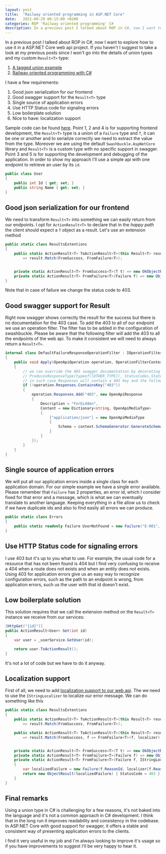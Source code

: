 ```yaml
---
layout: post
title:  "Railway oriented programming in ASP.NET Core"
date:   2021-09-29 06:15:00 +0200
categories: ROP 'Railway oriented programming' C#
description: In a previous post I talked about ROP in C#, now I want to explore how to use it in a ASP.NET Core web api project.
---
```


In a previous post I talked about ROP in C#, now I want to explore how to use it in a ASP.NET Core web api project. If you haven't I suggest to take a look at my previous posts since I won't go into the details of union types and my custom `Result<T>` type:

1. [A tagged union example](2020-03-21-a-tagged-union-example.md)
2. [Railway oriented programming with C#](2020-04-04-railway-oriented-programming-with-c#.md)

I have a few requirements:

1. Good json serialization for our frontend
2. Good swagger support for the `Result<T>` type
3. Single source of application errors
4. Use HTTP Status code for signaling errors
5. Low boilerplate solution
6. Nice to have: localization support

Sample code can be found [here](https://github.com/davidelettieri/ApiWithROP). Point 1, 2 and 4 is for supporting frontend development, the `Result<T>` type is a union of a `Failure` type and `T`, it can be one or another and to serialize correctly we need to extract the value from the type. Moreover we are using the default `Swashbuckle.AspNetCore` library and `Result<T>` is a custom type with no specific support in swagger. Point 3 and 5 is for supporting the development and debugging of the application. In order to show my approach I'll use a simple api with one endpoint to retrieve an user by its `id`.

```csharp
public class User
{
    public int Id { get; set; }
    public string Name { get; set; }
}
```

## Good json serialization for our frontend

We need to transform `Result<T>` into something we can easily return from our endpoints. I opt for `ActionResult<T>` to declare that in the *happy path* the client should expect a `T` object as a result. Let's use an extension method

```csharp
public static class ResultsExtentions
{
    public static ActionResult<T> ToActionResult<T>(this Result<T> result)
        => result.Match(FromSuccess, FromFailure<T>);


    private static ActionResult<T> FromSuccess<T>(T t) => new OkObjectResult(t);
    private static ActionResult<T> FromFailure<T>(Failure f) => new ObjectResult(f) { StatusCode = 403 };
}
```
Note that in case of failure we change the status code to 403. 

## Good swagger support for Result

Right now swagger shows correctly the result for the success but there is no documentation for the 403 case. To add the 403 to all of our endpoint we use an operation filter. The filter has to be added in the configuration of swashbuckle. Please be aware that the following filter will add the 403 to all the endpoints of the web api. To make it consistent we will need to always return a `Result<T>`.
```csharp
internal class DefaultFailureResponseOperationFilter : IOperationFilter
{
    public void Apply(OpenApiOperation operation, OperationFilterContext context)
    {
        // we can override the 403 swagger documentation by decorating the endpoint with a
        // ProducesResponseType(typeof([OTHER_TYPE]), StatusCodes.Status403Forbidden)]
        // in such case Responses will contain a 403 key and the following code will skip the endpoint
        if (!operation.Responses.ContainsKey("403"))
        {
            operation.Responses.Add("403", new OpenApiResponse
            {
                Description = "Forbidden",
                Content = new Dictionary<string, OpenApiMediaType>
                {
                    ["application/json"] = new OpenApiMediaType
                    {
                        Schema = context.SchemaGenerator.GenerateSchema(typeof(Failure), context.SchemaRepository)
                    }
                }
            });
        }
    }
}
```
## Single source of application errors

We will put all our application errors inside a single class for each application domain. For our simple example we have a single error available. Please remember that `Failure` has 2 properties, an error id, which I consider fixed for that error and a message, which is what we can eventually translate to another language. Keeping everything in a file allow us to check if we have duplicate ids and also to find easily all errors we can produce.
```csharp
public static class Errors
{
    public static readonly Failure UserNotFound = new Failure("E-001", "User not found");
}
```

## Use HTTP Status code for signaling errors

I use 403 but it's up to you what to use. For example, the usual code for a resource that has not been found is 404 but I find very confusing to receive a 404 when a route does not exists and when an entity does not exists. Using 403 for application errors give us an easy way to recognize configuration errors, such as the path to an endpoint is wrong, from application errors, such us the user with that id doesn't exist.

## Low boilerplate solution

This solution requires that we call the extension method on the `Result<T>` instance we receive from our services:
```csharp
[HttpGet("{id}")]
public ActionResult<User> Get(int id)
{
    var user = _userService.GetUser(id);

    return user.ToActionResult();
}
```
It's not a lot of code but we have to do it anyway.

## Localization support

First of all, we need to add [localization support to our web api](https://docs.microsoft.com/en-us/aspnet/core/fundamentals/localization?view=aspnetcore-5.0). The we need to use the `IStringLocalizer` to localize our error message. We can do something like this
```csharp
public static class ResultsExtentions
{
    public static ActionResult<T> ToActionResult<T>(this Result<T> result)
        => result.Match(FromSuccess, FromFailure<T>);

    public static ActionResult<T> ToActionResult<T>(this Result<T> result, IStringLocalizer localizer)
        => result.Match(FromSuccess, f => FromFailure<T>(f, localizer));


    private static ActionResult<T> FromSuccess<T>(T t) => new OkObjectResult(t);
    private static ActionResult<T> FromFailure<T>(Failure f) => new ObjectResult(f) { StatusCode = 403 };
    private static ActionResult<T> FromFailure<T>(Failure f, IStringLocalizer localizer)
    {
        var localizedFailure = new Failure(f.ReasonId, localizer[f.ReasonId]);
        return new ObjectResult(localizedFailure) { StatusCode = 403 };
    }
}
```

## Final remarks

Using a union type in C# is challenging for a few reasons, it's not baked into the language and it's not a common approach in C# development. I think that in the long run it improves readability and consistency in the codebase. In ASP.NET Core with good support for swagger, it offers a stable and consistent way of presenting application errors to the clients. 

I find it very useful in my job and I'm always looking to improve it's usage so if you have improvements to suggest I'll be very happy to hear it.
